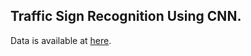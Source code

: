 ## Traffic Sign Recognition Using CNN.

Data is available at [here](https://www.kaggle.com/valentynsichkar/traffic-signs-preprocessed/version/1).


